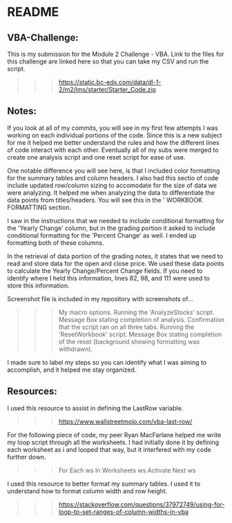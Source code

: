 # README

## VBA-Challenge:

This is my submission for the Module 2 Challenge - VBA. 
Link to the files for this challenge are linked here so that you can take my CSV and run the script. 
  >>> https://static.bc-edx.com/data/dl-1-2/m2/lms/starter/Starter_Code.zip

## Notes: 

If you look at all of my commits, you will see in my first few attempts I was working on each individual portions of the code. Since this is a new subject for me it helped me better understand the rules and how the different lines of code interact with each other. Eventually all of my subs were merged to create one analysis script and one reset script for ease of use. 

One notable difference you will see here, is that I included color formatting for the summary tables and column headers. I also had this sectio of code include updated row/column sizing to accomodate for the size of data we were analyzing. It helped me when analyzing the data to differentiate the data points from titles/headers. You will see this in the ' WORKBOOK FORMATTING section. 

I saw in the instructions that we needed to include conditional formatting for the 'Yearly Change' column, but in the grading portion it asked to include conditional formatting for the 'Percent Change' as well. I ended up formatting both of these columns. 

In the retrieval of data portion of the grading notes, it states that we need to read and store data for the open and close price. We used these data points to calculate the Yearly Change/Percent Change fields. If you need to identify where I held this information, lines 82, 98, and 111 were used to store this information. 

Screenshot file is included in my repository with screenshots of... 
>>> My macro options.
>>> Running the 'AnalyzeStocks' script.
>>> Message Box stating completion of analysis.
>>> Confirmation that the script ran on all three tabs.
>>> Running the 'ResetWorkbook' script.
>>> Message Box stating completion of the reset (background showing formatting was withdrawn).

I made sure to label my steps so you can identify what I was aiming to accomplish, and it helped me stay organized. 

## Resources: 

I used this resource to assist in defining the LastRow variable. 
  >>> https://www.wallstreetmojo.com/vba-last-row/

For the following piece of code, my peer Ryan MacFarlane helped me write my loop script through all the worksheets. I had initially done it by defining each worksheet as i and looped that way, but it interfered with my code further down. 
  >>> For Each ws In Worksheets
        ws.Activate
      Next ws

I used this resource to better format my summary tables. I used it to understand how to format column width and row height. 
  >>> https://stackoverflow.com/questions/37972749/using-for-loop-to-set-ranges-of-column-widths-in-vba
